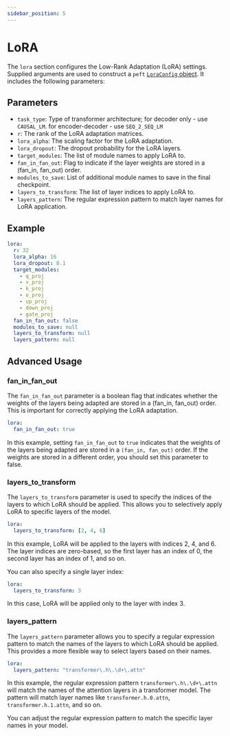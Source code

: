 ```yaml
---
sidebar_position: 5
---
```


# LoRA

The `lora` section configures the Low-Rank Adaptation (LoRA) settings. Supplied arguments are used to construct a `peft` [`LoraConfig` object](https://huggingface.co/docs/peft/en/package_reference/lora). It includes the following parameters:

## Parameters

- `task_type`: Type of transformer architecture; for decoder only - use `CAUSAL_LM`. for encoder-decoder - use `SEQ_2_SEQ_LM`
- `r`: The rank of the LoRA adaptation matrices.
- `lora_alpha`: The scaling factor for the LoRA adaptation.
- `lora_dropout`: The dropout probability for the LoRA layers.
- `target_modules`: The list of module names to apply LoRA to.
- `fan_in_fan_out`: Flag to indicate if the layer weights are stored in a (fan_in, fan_out) order.
- `modules_to_save`: List of additional module names to save in the final checkpoint.
- `layers_to_transform`: The list of layer indices to apply LoRA to.
- `layers_pattern`: The regular expression pattern to match layer names for LoRA application.

## Example

```yaml
lora:
  r: 32
  lora_alpha: 16
  lora_dropout: 0.1
  target_modules:
    - q_proj
    - v_proj
    - k_proj
    - o_proj
    - up_proj
    - down_proj
    - gate_proj
  fan_in_fan_out: false
  modules_to_save: null
  layers_to_transform: null
  layers_pattern: null
```

## Advanced Usage

### fan_in_fan_out

The `fan_in_fan_out` parameter is a boolean flag that indicates whether the weights of the layers being adapted are stored in a (fan_in, fan_out) order. This is important for correctly applying the LoRA adaptation.

```yaml title="Example"
lora:
  fan_in_fan_out: true
```

In this example, setting `fan_in_fan_out` to `true` indicates that the weights of the layers being adapted are stored in a `(fan_in, fan_out)` order. If the weights are stored in a different order, you should set this parameter to false.

### layers_to_transform

The `layers_to_transform` parameter is used to specify the indices of the layers to which LoRA should be applied. This allows you to selectively apply LoRA to specific layers of the model.

```yaml title="Example"
lora:
  layers_to_transform: [2, 4, 6]
```

In this example, LoRA will be applied to the layers with indices 2, 4, and 6. The layer indices are zero-based, so the first layer has an index of 0, the second layer has an index of 1, and so on.

You can also specify a single layer index:

```yaml title="Example"
lora:
  layers_to_transform: 3
```

In this case, LoRA will be applied only to the layer with index 3.

### layers_pattern

The `layers_pattern` parameter allows you to specify a regular expression pattern to match the names of the layers to which LoRA should be applied. This provides a more flexible way to select layers based on their names.

```yaml title="Example"
lora:
  layers_pattern: "transformer\.h\.\d+\.attn"
```

In this example, the regular expression pattern `transformer\.h\.\d+\.attn` will match the names of the attention layers in a transformer model. The pattern will match layer names like `transformer.h.0.attn`, `transformer.h.1.attn`, and so on.

You can adjust the regular expression pattern to match the specific layer names in your model.
